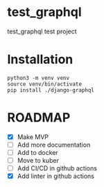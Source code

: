 # test_graphql
test_graphql test project 

# Installation
```
python3 -m venv venv
source venv/bin/activate
pip install ./django-graphql
```

# ROADMAP 
 - [x] Make MVP
 - [ ] Add more documentation
 - [ ] Add to docker
 - [ ] Move to kuber
 - [ ] Add CI/CD in github actions
 - [x] Add linter in github actions
